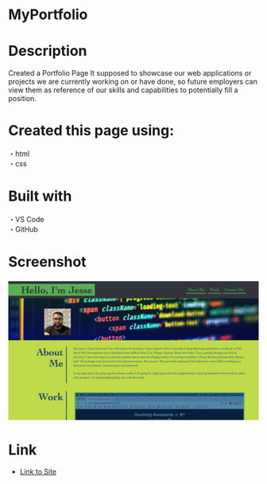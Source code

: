 # MyPortfolio

# Description
 Created a Portfolio Page
It supposed to showcase our web applications or projects we are currently working on or have done, so future employers can view them as reference of our skills and capabilities to potentially fill a position.

# Created this page using: <br>
 ・html <br>
 ・css <br>

# Built with <br>
 ・VS Code <br>
 ・GitHub <br>

# Screenshot
![photo](https://github.com/Jesse2360/MyPortfolio/blob/e03ae3b2c84c95458132480e873dca0a37039f04/assets/images/portfolioNewImg.png)

# Link
* [Link to Site](https://jesse2360.github.io/MyPortfolio/)

